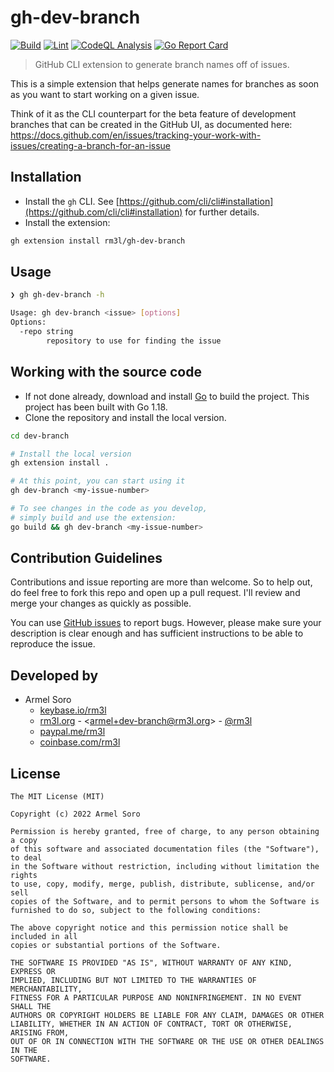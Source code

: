 # gh-dev-branch

[![Build](https://github.com/rm3l/gh-dev-branch/actions/workflows/build.yml/badge.svg)](https://github.com/rm3l/gh-dev-branch/actions/workflows/build.yml)
[![Lint](https://github.com/rm3l/gh-dev-branch/actions/workflows/lint.yml/badge.svg)](https://github.com/rm3l/gh-dev-branch/actions/workflows/lint.yml)
[![CodeQL Analysis](https://github.com/rm3l/gh-dev-branch/actions/workflows/codeql-analysis.yml/badge.svg)](https://github.com/rm3l/gh-dev-branch/actions/workflows/codeql-analysis.yml)
[![Go Report Card](https://goreportcard.com/badge/github.com/rm3l/gh-dev-branch)](https://goreportcard.com/report/github.com/rm3l/gh-dev-branch)

> GitHub CLI extension to generate branch names off of issues.

This is a simple extension that helps generate names for branches as soon as you want to start working on a given issue.

Think of it as the CLI counterpart for the beta feature of development branches that can be created in the GitHub UI,
as documented here: https://docs.github.com/en/issues/tracking-your-work-with-issues/creating-a-branch-for-an-issue 

## Installation

- Install the `gh` CLI. See [https://github.com/cli/cli#installation](https://github.com/cli/cli#installation) for further details.
- Install the extension:

```bash
gh extension install rm3l/gh-dev-branch
```

## Usage

```bash
❯ gh gh-dev-branch -h

Usage: gh dev-branch <issue> [options]
Options: 
  -repo string
        repository to use for finding the issue
```

## Working with the source code

- If not done already, download and install [Go](https://go.dev/doc/install) to build the project. This project has been built with Go 1.18.
- Clone the repository and install the local version.

```bash
cd dev-branch

# Install the local version
gh extension install .

# At this point, you can start using it
gh dev-branch <my-issue-number>

# To see changes in the code as you develop,
# simply build and use the extension:
go build && gh dev-branch <my-issue-number>
```

## Contribution Guidelines

Contributions and issue reporting are more than welcome. So to help out, do feel free to fork this repo and open up a pull request.
I'll review and merge your changes as quickly as possible.

You can use [GitHub issues](https://github.com/rm3l/dev-branch/issues) to report bugs.
However, please make sure your description is clear enough and has sufficient instructions to be able to reproduce the issue.

## Developed by

* Armel Soro
    * [keybase.io/rm3l](https://keybase.io/rm3l)
    * [rm3l.org](https://rm3l.org) - &lt;armel+dev-branch@rm3l.org&gt; - [@rm3l](https://twitter.com/rm3l)
    * [paypal.me/rm3l](https://paypal.me/rm3l)
    * [coinbase.com/rm3l](https://www.coinbase.com/rm3l)

## License

    The MIT License (MIT)

    Copyright (c) 2022 Armel Soro

    Permission is hereby granted, free of charge, to any person obtaining a copy
    of this software and associated documentation files (the "Software"), to deal
    in the Software without restriction, including without limitation the rights
    to use, copy, modify, merge, publish, distribute, sublicense, and/or sell
    copies of the Software, and to permit persons to whom the Software is
    furnished to do so, subject to the following conditions:

    The above copyright notice and this permission notice shall be included in all
    copies or substantial portions of the Software.

    THE SOFTWARE IS PROVIDED "AS IS", WITHOUT WARRANTY OF ANY KIND, EXPRESS OR
    IMPLIED, INCLUDING BUT NOT LIMITED TO THE WARRANTIES OF MERCHANTABILITY,
    FITNESS FOR A PARTICULAR PURPOSE AND NONINFRINGEMENT. IN NO EVENT SHALL THE
    AUTHORS OR COPYRIGHT HOLDERS BE LIABLE FOR ANY CLAIM, DAMAGES OR OTHER
    LIABILITY, WHETHER IN AN ACTION OF CONTRACT, TORT OR OTHERWISE, ARISING FROM,
    OUT OF OR IN CONNECTION WITH THE SOFTWARE OR THE USE OR OTHER DEALINGS IN THE
    SOFTWARE.
